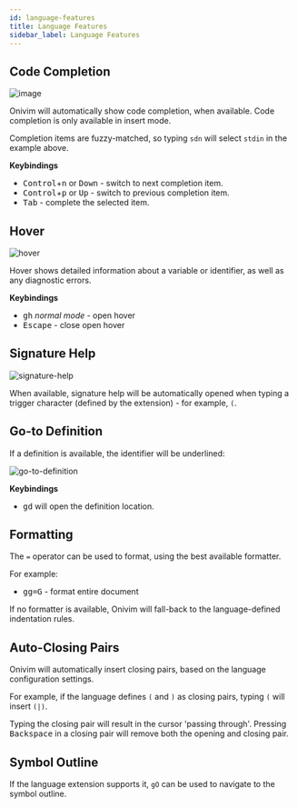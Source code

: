 ```yaml
---
id: language-features
title: Language Features
sidebar_label: Language Features
---
```


## Code Completion

![image](https://user-images.githubusercontent.com/13532591/88990707-8dd82680-d293-11ea-8dae-eac852a77f2b.png)

Onivim will automatically show code completion, when available. Code completion is only available in insert mode.

Completion items are fuzzy-matched, so typing `sdn` will select `stdin` in the example above.

__Keybindings__

- <kbd>Control</kbd>+<kbd>n</kbd> or <kbd>Down</kbd> - switch to next completion item.
- <kbd>Control</kbd>+<kbd>p</kbd> or <kbd>Up</kbd> - switch to previous completion item.
- <kbd>Tab</kbd> - complete the selected item.

## Hover

![hover](https://user-images.githubusercontent.com/13532591/88988567-19e74f80-d28e-11ea-98d3-25391c9790c1.png)

Hover shows detailed information about a variable or identifier, as well as any diagnostic errors.

__Keybindings__

- <kbd>g</kbd><kbd>h</kbd> _normal mode_ - open hover
- <kbd>Escape</kbd> - close open hover

## Signature Help

![signature-help](https://user-images.githubusercontent.com/13532591/88990342-91b77900-d292-11ea-91ef-5d856d816adc.png)

When available, signature help will be automatically opened when typing a trigger character (defined by the extension) - for example, `(`.

## Go-to Definition

If a definition is available, the identifier will be underlined:

![go-to-definition](https://user-images.githubusercontent.com/13532591/88990595-3c2f9c00-d293-11ea-9642-c366efb40b69.png)

__Keybindings__

- <kbd>g</kbd><kbd>d</kbd> will open the definition location.

## Formatting

The `=` operator can be used to format, using the best available formatter.

For example:

- <kbd>g</kbd><kbd>g</kbd><kbd>=</kbd><kbd>G</kbd> - format entire document

If no formatter is available, Onivim will fall-back to the language-defined indentation rules.

## Auto-Closing Pairs

Onivim will automatically insert closing pairs, based on the language configuration settings.

For example, if the language defines `(` and `)` as closing pairs, typing `(` will insert `(|)`.

Typing the closing pair will result in the cursor 'passing through'. Pressing <kbd>Backspace</kbd> in a closing pair will remove both the opening and closing pair.

## Symbol Outline

If the language extension supports it, `gO` can be used to navigate to the symbol outline.
